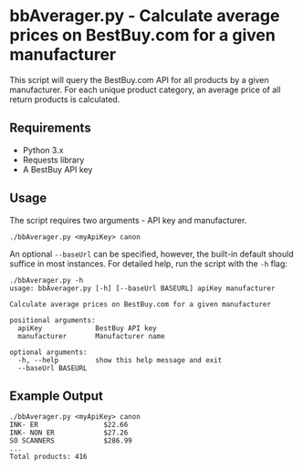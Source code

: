 # bbAverager.py - Calculate average prices on BestBuy.com for a given manufacturer

This script will query the BestBuy.com API for all products by a given manufacturer. For each unique product category, an average price of all return products is calculated. 

## Requirements
 - Python 3.x
 - Requests library
 - A BestBuy API key

## Usage
The script requires two arguments - API key and manufacturer.  

```
./bbAverager.py <myApiKey> canon
```

An optional `--baseUrl` can be specified, however, the built-in default should suffice in most instances.  For detailed help, run the script with the `-h` flag:

```
./bbAverager.py -h
usage: bbAverager.py [-h] [--baseUrl BASEURL] apiKey manufacturer

Calculate average prices on BestBuy.com for a given manufacturer

positional arguments:
  apiKey             BestBuy API key
  manufacturer       Manufacturer name

optional arguments:
  -h, --help         show this help message and exit
  --baseUrl BASEURL
```

## Example Output

```
./bbAverager.py <myApiKey> canon
INK- ER                $22.66
INK- NON ER            $27.26
SO SCANNERS            $286.99
...
Total products: 416
```
